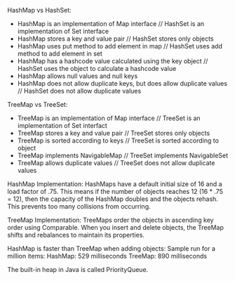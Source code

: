 HashMap vs HashSet:
- HashMap is an implementation of Map interface // HashSet is an implementation of Set interface
- HashMap stores a key and value pair // HashSet stores only objects
- HashMap uses put method to add element in map // HashSet uses add method to add element in set
- HashMap has a hashcode value calculated using the key object // HashSet uses the object to calculate a hashcode value
- HashMap allows null values and null keys
- HashMap does not allow duplicate keys, but does allow duplicate values // HashSet does not allow duplicate values

TreeMap vs TreeSet:
- TreeMap is an implementation of Map interface // TreeSet is an implementation of Set interfact
- TreeMap stores a key and value pair // TreeSet stores only objects
- TreeMap is sorted according to keys // TreeSet is sorted according to object
- TreeMap implements NavigableMap // TreeSet implements NavigableSet
- TreeMap allows duplicate values // TreeSet does not allow duplicate values

HashMap Implementation:
HashMaps have a default initial size of 16 and a load factor of .75. This means if the number of objects reaches 12 (16 * .75 = 12), then the capacity of the HashMap doubles and the objects rehash. This prevents too many collisions from occurring. 

TreeMap Implementation:
TreeMaps order the objects in ascending key order using Comparable. When you insert and delete objects, the TreeMap shifts and rebalances to maintain its properties.

HashMap is faster than TreeMap when adding objects:
Sample run for a million items:
HashMap: 529 milliseconds
TreeMap: 890 milliseconds

The built-in heap in Java is called PriorityQueue.